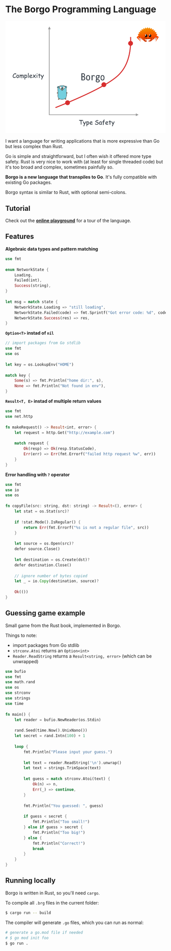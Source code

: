 # The Borgo Programming Language

![Borgo sits between Go and Rust](https://raw.githubusercontent.com/borgo-lang/borgo-lang.github.io/main/borgo.jpg)

I want a language for writing applications that is more expressive than Go but
less complex than Rust.

Go is simple and straightforward, but I often wish it offered more type safety.
Rust is very nice to work with (at least for single threaded code) but it's too
broad and complex, sometimes painfully so.

**Borgo is a new language that transpiles to Go**. It's fully compatible with
existing Go packages.

Borgo syntax is similar to Rust, with optional semi-colons.

## Tutorial

Check out the **[online playground](https://borgo-lang.github.io/)** for a tour
of the language.

## Features

**Algebraic data types and pattern matching**

```rust
use fmt

enum NetworkState {
    Loading,
    Failed(int),
    Success(string),
}

let msg = match state {
    NetworkState.Loading => "still loading",
    NetworkState.Failed(code) => fmt.Sprintf("Got error code: %d", code),
    NetworkState.Success(res) => res,
}
```

**`Option<T>` instad of `nil`**

```rust
// import packages from Go stdlib
use fmt
use os

let key = os.LookupEnv("HOME")

match key {
    Some(s) => fmt.Println("home dir:", s),
    None => fmt.Println("Not found in env"),
}
```

**`Result<T, E>` instad of multiple return values**

```rust
use fmt
use net.http

fn makeRequest() -> Result<int, error> {
    let request = http.Get("http://example.com")

    match request {
        Ok(resp) => Ok(resp.StatusCode),
        Err(err) => Err(fmt.Errorf("failed http request %w", err))
    }
}
```

**Error handling with `?` operator**

```rust
use fmt
use io
use os

fn copyFile(src: string, dst: string) -> Result<(), error> {
    let stat = os.Stat(src)?

    if !stat.Mode().IsRegular() {
        return Err(fmt.Errorf("%s is not a regular file", src))
    }

    let source = os.Open(src)?
    defer source.Close()

    let destination = os.Create(dst)?
    defer destination.Close()

    // ignore number of bytes copied
    let _ = io.Copy(destination, source)?

    Ok(())
}
```

## Guessing game example

Small game from the Rust book, implemented in Borgo.

Things to note:

- import packages from Go stdlib
- `strconv.Atoi` returns an `Option<int>`
- `Reader.ReadString` returns a `Result<string, error>` (which can be unwrapped)

```rust
use bufio
use fmt
use math.rand
use os
use strconv
use strings
use time

fn main() {
    let reader = bufio.NewReader(os.Stdin)

    rand.Seed(time.Now().UnixNano())
    let secret = rand.Intn(100) + 1

    loop {
        fmt.Println("Please input your guess.")

        let text = reader.ReadString('\n').unwrap()
        let text = strings.TrimSpace(text)

        let guess = match strconv.Atoi(text) {
            Ok(n) => n,
            Err(_) => continue,
        }

        fmt.Println("You guessed: ", guess)

        if guess < secret {
            fmt.Println("Too small!")
        } else if guess > secret {
            fmt.Println("Too big!")
        } else {
            fmt.Println("Correct!")
            break
        }
    }
}
```

## Running locally

Borgo is written in Rust, so you'll need `cargo`.

To compile all `.brg` files in the current folder:

```bash
$ cargo run -- build
```

The compiler will generate `.go` files, which you can run as normal:

```bash
# generate a go.mod file if needed
# $ go mod init foo
$ go run .
```
